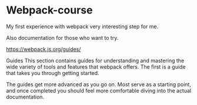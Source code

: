 # Webpack-course

My first experience with webpack very interesting step for me.

Also documentation for those who want to try.

https://webpack.js.org/guides/

Guides
This section contains guides for understanding and mastering the wide variety of tools and features that webpack offers. The first is a guide that takes you through getting started.

The guides get more advanced as you go on. Most serve as a starting point, and once completed you should feel more comfortable diving into the actual documentation.
